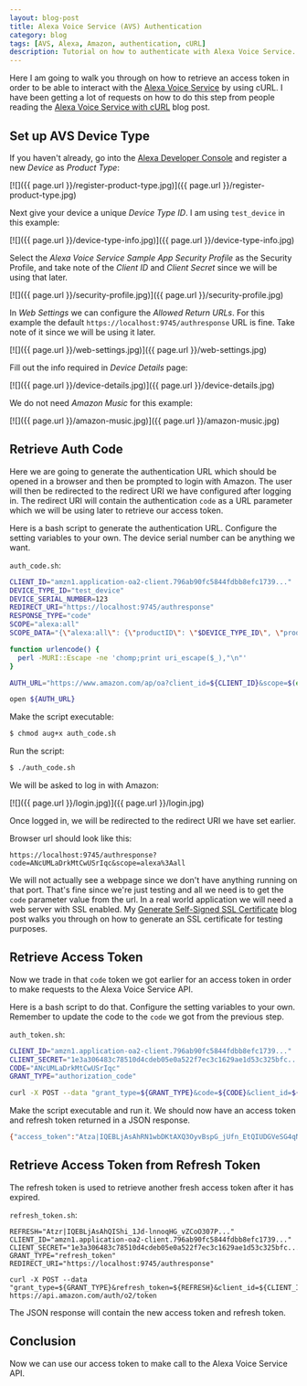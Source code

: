 ```yaml
---
layout: blog-post
title: Alexa Voice Service (AVS) Authentication
category: blog
tags: [AVS, Alexa, Amazon, authentication, cURL]
description: Tutorial on how to authenticate with Alexa Voice Service.
---
```

Here I am going to walk you through on how to retrieve an access token in order to be able to interact with the [Alexa Voice Service](https://developer.amazon.com/appsandservices/solutions/alexa/alexa-voice-service) by using cURL. I have been getting a lot of requests on how to do this step from people reading the [Alexa Voice Service with cURL](/blog/alexa-voice-service-with-curl/) blog post.

## Set up AVS Device Type

If you haven't already, go into the [Alexa Developer Console](https://developer.amazon.com/edw/home.html#/avs/list) and register a new *Device* as *Product Type*:

[![]({{ page.url }}/register-product-type.jpg)]({{ page.url }}/register-product-type.jpg)

Next give your device a unique *Device Type ID*. I am using `test_device` in this example:

[![]({{ page.url }}/device-type-info.jpg)]({{ page.url }}/device-type-info.jpg)

Select the *Alexa Voice Service Sample App Security Profile* as the Security Profile, and take note of the *Client ID* and *Client Secret* since we will be using that later.

[![]({{ page.url }}/security-profile.jpg)]({{ page.url }}/security-profile.jpg)

In *Web Settings* we can configure the *Allowed Return URLs*. For this example the default `https://localhost:9745/authresponse` URL is fine. Take note of it since we will be using it later.

[![]({{ page.url }}/web-settings.jpg)]({{ page.url }}/web-settings.jpg)

Fill out the info required in *Device Details* page:

[![]({{ page.url }}/device-details.jpg)]({{ page.url }}/device-details.jpg)

We do not need *Amazon Music* for this example:

[![]({{ page.url }}/amazon-music.jpg)]({{ page.url }}/amazon-music.jpg)

## Retrieve Auth Code

Here we are going to generate the authentication URL which should be opened in a browser and then be prompted to login with Amazon. The user will then be redirected to the redirect URI we have configured after logging in. The redirect URI will contain the authentication `code` as a URL parameter which we will be using later to retrieve our access token.

Here is a bash script to generate the authentication URL. Configure the setting variables to your own. The device serial number can be anything we want.

`auth_code.sh`:

```bash
CLIENT_ID="amzn1.application-oa2-client.796ab90fc5844fdbb8efc1739..."
DEVICE_TYPE_ID="test_device"
DEVICE_SERIAL_NUMBER=123
REDIRECT_URI="https://localhost:9745/authresponse"
RESPONSE_TYPE="code"
SCOPE="alexa:all"
SCOPE_DATA="{\"alexa:all\": {\"productID\": \"$DEVICE_TYPE_ID\", \"productInstanceAttributes\": {\"deviceSerialNumber\": \"${DEVICE_SERIAL_NUMBER}\"}}}"

function urlencode() {
  perl -MURI::Escape -ne 'chomp;print uri_escape($_),"\n"'
}

AUTH_URL="https://www.amazon.com/ap/oa?client_id=${CLIENT_ID}&scope=$(echo $SCOPE | urlencode)&scope_data=$(echo $SCOPE_DATA | urlencode)&response_type=${RESPONSE_TYPE}&redirect_uri=$(echo $REDIRECT_URI | urlencode)"

open ${AUTH_URL}
```

Make the script executable:

```bash
$ chmod aug+x auth_code.sh
```

Run the script:

```bash
$ ./auth_code.sh
```

We will be asked to log in with Amazon:

[![]({{ page.url }}/login.jpg)]({{ page.url }}/login.jpg)

Once logged in, we will be redirected to the redirect URI we have set earlier.

Browser url should look like this:

```text
https://localhost:9745/authresponse?code=ANcUMLaDrkMtCwUSrIqc&scope=alexa%3Aall
```

We will not actually see a webpage since we don't have anything running on that port. That's fine since we're just testing and all we need is to get the `code` parameter value from the url. In a real world application we will need a web server with SSL enabled. My [Generate Self-Signed SSL Certificate](/blog/generate-self-signed-ssl-certificate/) blog post walks you through on how to generate an SSL certificate for testing purposes.

## Retrieve Access Token

Now we trade in that `code` token we got earlier for an access token in order to make requests to the Alexa Voice Service API.

Here is a bash script to do that. Configure the setting variables to your own. Remember to update the code to the `code` we got from the previous step.

`auth_token.sh`:

```bash
CLIENT_ID="amzn1.application-oa2-client.796ab90fc5844fdbb8efc1739..."
CLIENT_SECRET="1e3a306483c78510d4cdeb05e0a522f7ec3c1629ae1d53c325bfc..."
CODE="ANcUMLaDrkMtCwUSrIqc"
GRANT_TYPE="authorization_code"

curl -X POST --data "grant_type=${GRANT_TYPE}&code=${CODE}&client_id=${CLIENT_ID}&client_secret=${CLIENT_SECRET}&redirect_uri=${REDIRECT_URI}" https://api.amazon.com/auth/o2/token

```

Make the script executable and run it. We should now have an access token and refresh token returned in a JSON response.

```bash
{"access_token":"Atza|IQEBLjAsAhRN1wbDKtAXQ3OyvBspG_jUfn_EtQIUDGVeSG4qNMd9cFD8GOTKCYfQGF82Vd3sbhduBM8Y0_7YfLMmsrWEa5-QX_YvAqDXKszGmunesOPCLFdSlwmfRI6x5RhFRtraVlE6iIjWWus5qm8So4R2WpAls5fVJVpLrEvDt_fn4jpbNG1TTJizHOrpZRuAMd72HDGSYVarzI48BiyjMFZfxRj1TnlGz2rHiKEXTFuTYVkuUNjYseVpMhyzdhw6e_KCZUm-H7Ux9XJ5t0grYlkAjAgb2cpFP8_2NTtJ35kOmV5xKar3J2bfL894CqgTSqAMhidCVlcrAR4TBB52LG4jV29bUwzaht9uN3Mu982qjHpzhlS7ZE6ecfseGM4vbTMYyGlGn3zX7cwg6FVS8w","refresh_token":"Atzr|IQEBLjAsAhQIShi_1Jd-lnnoqHG_vZCoO307PgIUNyEfeDoAFuLIhyBVLAvZBSqexSUiPqEwBYVHRhOwaTbrHEAOcdGuTwW2U_f-BghCMzsbaLadcdFqTPaKeVEoUyCN5Msf3P44lKGZsbteRKteFD4fhAiUGtajvVG_OnDyl3Bcokuv-ApmVgLFwBE5ZpEXhD6f5An-9_ATLy4goMrZAyQoXRiCQseEmytL3B2RWt2NmNKTgAv3pSCXqbX3xbLHeP1vXnMKI8CjVUqSF910J9pIOYT_cD4hJf80WqHCCXPLqpi2BreUOcwvSwNdM4SVc1tnzzN1LCbDLAyCOTXf8CO-3BwtOcOE9MJ2wiiW9EMD9jp051pC1MgRadGRZ42X43fhIozLhXf4J-DVeSZapOa6Cw","token_type":"bearer","expires_in":3600}
```

## Retrieve Access Token from Refresh Token

The refresh token is used to retrieve another fresh access token after it has expired.

`refresh_token.sh`:

```
REFRESH="Atzr|IQEBLjAsAhQIShi_1Jd-lnnoqHG_vZCoO307P..."
CLIENT_ID="amzn1.application-oa2-client.796ab90fc5844fdbb8efc1739..."
CLIENT_SECRET="1e3a306483c78510d4cdeb05e0a522f7ec3c1629ae1d53c325bfc..."
GRANT_TYPE="refresh_token"
REDIRECT_URI="https://localhost:9745/authresponse"

curl -X POST --data "grant_type=${GRANT_TYPE}&refresh_token=${REFRESH}&client_id=${CLIENT_ID}&client_secret=${CLIENT_SECRET}&redirect_uri=${REDIRECT_URI}" https://api.amazon.com/auth/o2/token
```

The JSON response will contain the new access token and refresh token.

## Conclusion

Now we can use our access token to make call to the Alexa Voice Service API.
